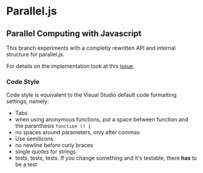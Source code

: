 Parallel.js
===

Parallel Computing with Javascript
---

This branch experiments with a completly rewritten API and internal structure for parallel.js.

For details on the implementation look at this [issue](https://github.com/Sebmaster/parallel.js/issues/1).

### Code Style

Code style is equivalent to the Visual Studio default code formatting settings, namely:

* Tabs
* when using anonymous functions, put a space between function and the paranthesis ```function () {```
* no spaces around parameters, only after commas
* Use semilicons
* no newline before curly braces
* single quotes for strings
* tests, tests, tests. If you change something and it's testable, there **has** to be a test
